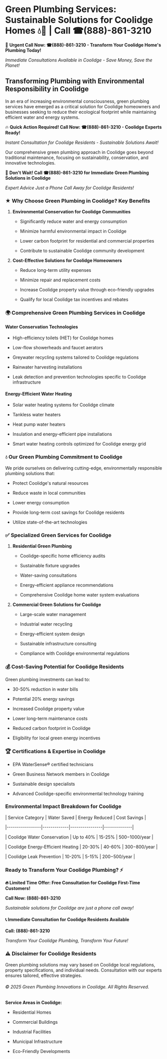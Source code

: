 # Green Plumbing Services: Sustainable Solutions for Coolidge Homes 💧🌿 | Call ☎(888)-861-3210

🚨 **Urgent Call Now: ☎(888)-861-3210 - Transform Your Coolidge Home's Plumbing Today!**
*Immediate Consultations Available in Coolidge - Save Money, Save the Planet!*

## Transforming Plumbing with Environmental Responsibility in Coolidge

In an era of increasing environmental consciousness, green plumbing services have emerged as a critical solution for Coolidge homeowners and businesses seeking to reduce their ecological footprint while maintaining efficient water and energy systems. 

🔥 **Quick Action Required! Call Now: ☎(888)-861-3210 - Coolidge Experts Ready!**
*Instant Consultation for Coolidge Residents - Sustainable Solutions Await!*

Our comprehensive green plumbing approach in Coolidge goes beyond traditional maintenance, focusing on sustainability, conservation, and innovative technologies.

🚨 **Don't Wait! Call ☎(888)-861-3210 for Immediate Green Plumbing Solutions in Coolidge**
*Expert Advice Just a Phone Call Away for Coolidge Residents!*

### ★ Why Choose Green Plumbing in Coolidge? Key Benefits

1. **Environmental Conservation for Coolidge Communities** 
   - Significantly reduce water and energy consumption
   - Minimize harmful environmental impact in Coolidge
   - Lower carbon footprint for residential and commercial properties
   - Contribute to sustainable Coolidge community development

2. **Cost-Effective Solutions for Coolidge Homeowners** 
   - Reduce long-term utility expenses
   - Minimize repair and replacement costs
   - Increase Coolidge property value through eco-friendly upgrades
   - Qualify for local Coolidge tax incentives and rebates

### 🌍 Comprehensive Green Plumbing Services in Coolidge

#### Water Conservation Technologies
- High-efficiency toilets (HET) for Coolidge homes
- Low-flow showerheads and faucet aerators
- Greywater recycling systems tailored to Coolidge regulations
- Rainwater harvesting installations
- Leak detection and prevention technologies specific to Coolidge infrastructure

#### Energy-Efficient Water Heating
- Solar water heating systems for Coolidge climate
- Tankless water heaters
- Heat pump water heaters
- Insulation and energy-efficient pipe installations
- Smart water heating controls optimized for Coolidge energy grid

### 💧 Our Green Plumbing Commitment to Coolidge

We pride ourselves on delivering cutting-edge, environmentally responsible plumbing solutions that:
- Protect Coolidge's natural resources
- Reduce waste in local communities
- Lower energy consumption
- Provide long-term cost savings for Coolidge residents
- Utilize state-of-the-art technologies

### ✅ Specialized Green Services for Coolidge

1. **Residential Green Plumbing**
   - Coolidge-specific home efficiency audits
   - Sustainable fixture upgrades
   - Water-saving consultations
   - Energy-efficient appliance recommendations
   - Comprehensive Coolidge home water system evaluations

2. **Commercial Green Solutions for Coolidge**
   - Large-scale water management
   - Industrial water recycling
   - Energy-efficient system design
   - Sustainable infrastructure consulting
   - Compliance with Coolidge environmental regulations

### 💰 Cost-Saving Potential for Coolidge Residents

Green plumbing investments can lead to:
- 30-50% reduction in water bills
- Potential 20% energy savings
- Increased Coolidge property value
- Lower long-term maintenance costs
- Reduced carbon footprint in Coolidge
- Eligibility for local green energy incentives

### 🏆 Certifications & Expertise in Coolidge

- EPA WaterSense® certified technicians
- Green Business Network members in Coolidge
- Sustainable design specialists
- Advanced Coolidge-specific environmental technology training

### Environmental Impact Breakdown for Coolidge

| Service Category | Water Saved | Energy Reduced | Cost Savings |
|-----------------|-------------|----------------|--------------|
| Coolidge Water Conservation | Up to 40% | 15-25% | $500-$1000/year |
| Coolidge Energy-Efficient Heating | 20-30% | 40-60% | $300-$800/year |
| Coolidge Leak Prevention | 10-20% | 5-15% | $200-$500/year |

### Ready to Transform Your Coolidge Plumbing? ⚡

**🔥 Limited Time Offer: Free Consultation for Coolidge First-Time Customers!**

**Call Now: (888)-861-3210**
*Sustainable solutions for Coolidge are just a phone call away!*

#### 📞 Immediate Consultation for Coolidge Residents Available

**Call: (888)-861-3210**
*Transform Your Coolidge Plumbing, Transform Your Future!*

### ⚠️ Disclaimer for Coolidge Residents

Green plumbing solutions may vary based on Coolidge local regulations, property specifications, and individual needs. Consultation with our experts ensures tailored, effective strategies.

###### © 2025 Green Plumbing Innovations in Coolidge. All Rights Reserved.

**Service Areas in Coolidge:** 
- Residential Homes
- Commercial Buildings
- Industrial Facilities
- Municipal Infrastructure
- Eco-Friendly Developments